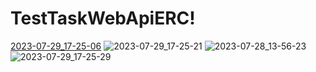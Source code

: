 # TestTaskWebApiERC!
[2023-07-29_17-25-06](https://github.com/Lapoushko/TestTaskWebApiERC/assets/45125347/c8f833ec-31b7-4894-b0e7-37049f89cfb7)
![2023-07-29_17-25-21](https://github.com/Lapoushko/TestTaskWebApiERC/assets/45125347/15332ab6-a7a5-471c-9422-68b5e9dbca06)
![2023-07-28_13-56-23](https://github.com/Lapoushko/TestTaskWebApiERC/assets/45125347/c2941a8a-6afa-4440-a303-ec7adcd3bcc6)
![2023-07-29_17-25-29](https://github.com/Lapoushko/TestTaskWebApiERC/assets/45125347/356c754b-0fda-4eeb-884f-07e077bb460f)
